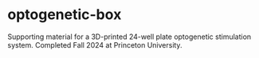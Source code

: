 # optogenetic-box
Supporting material for a 3D-printed 24-well plate optogenetic stimulation system. Completed Fall 2024 at Princeton University.
